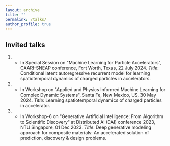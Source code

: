 ```yaml
---
layout: archive
title: ""
permalink: /talks/
author_profile: true
---
```


## Invited talks
1. * In Special Session on "Machine Learning for Particle Accelerators", CAARI-SNEAP conference, Fort Worth, Texas, 22 July 2024. *Title*: Conditional latent autoregressive recurrent model for learning spatiotemporal dynamics of charged particles in accelerators.
2. * In Workshop on "Applied and Physics Informed Machine Learning for Complex Dynamic Systems", Santa Fe, New Mexico, US, 30 May 2024. *Title*: Learning spatiotemporal dynamics of charged particles in accelerator.
3. * In Workshop-6 on "Generative Artificial Intelligence: From Algorithm to Scientific Discovery" at Distributed AI (DAI) conference 2023, NTU Singapore, 01 Dec 2023. *Title*: Deep generative modeling approach for composite materials: An accelerated solution of prediction, discovery & design problems.

